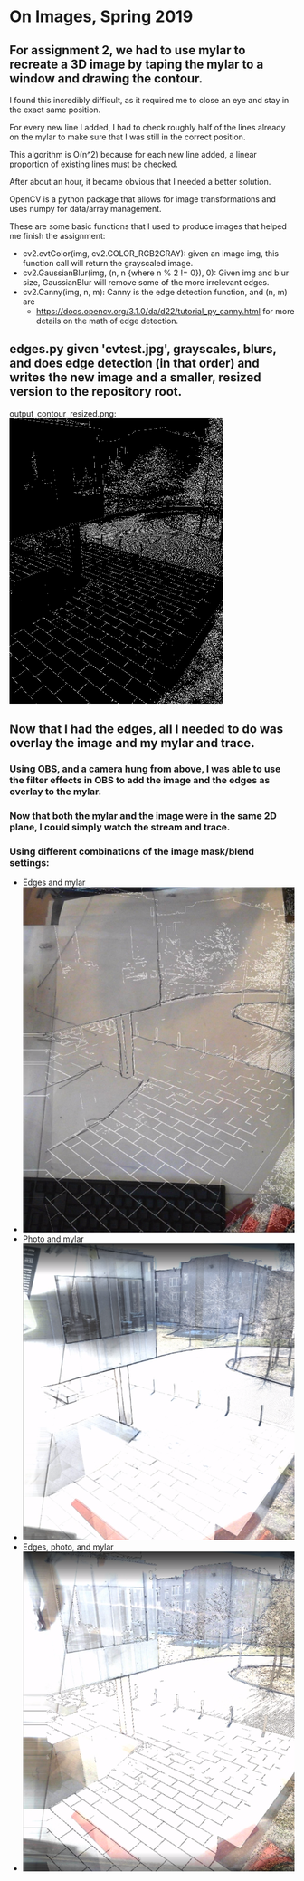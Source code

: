 # On Images, Spring 2019

## For assignment 2, we had to use mylar to recreate a 3D image by taping the mylar to a window and drawing the contour.

I found this incredibly difficult, as it required me to close an eye and stay in the exact same position.

For every new line I added, I had to check roughly half of the lines already on the mylar to make sure that I was still in the correct position.

This algorithm is O(n^2) because for each new line added, a linear proportion of existing lines must be checked.

After about an hour, it became obvious that I needed a better solution.

OpenCV is a python package that allows for image transformations and uses numpy for data/array management.

These are some basic functions that I used to produce images that helped me finish the assignment: 
  * cv2.cvtColor(img, cv2.COLOR_RGB2GRAY): given an image img, this function call will return the grayscaled image.
  * cv2.GaussianBlur(img, (n, n {where n % 2 != 0}), 0): Given img and blur size, GaussianBlur will remove some of the more irrelevant edges.
  * cv2.Canny(img, n, m): Canny is the edge detection function, and (n, m) are 
    * https://docs.opencv.org/3.1.0/da/d22/tutorial_py_canny.html for more details on the math of edge detection.
    
## edges.py given 'cvtest.jpg', grayscales, blurs, and does edge detection (in that order) and writes the new image and a smaller, resized version to the repository root. 

output_contour_resized.png:
![edges.py output](https://github.com/anandijain/vision/blob/master/images/output_contour_resized.png)


## Now that I had the edges, all I needed to do was overlay the image and my mylar and trace. 
 ### Using [OBS](https://obsproject.com/), and a camera hung from above, I was able to use the filter effects in OBS to add the image and the edges as overlay to the mylar. 
 ### Now that both the mylar and the image were in the same 2D plane, I could simply watch the stream and trace.
 
 ### Using different combinations of the image mask/blend settings:
  * Edges and mylar
   * ![Edges and mylar](https://github.com/anandijain/vision/blob/master/images/edges_mylar.png)
  * Photo and mylar
   * ![Photo and mylar](https://github.com/anandijain/vision/blob/master/images/photo_mylar.png)
  * Edges, photo, and mylar
   * ![Edges, photo, and mylar](https://github.com/anandijain/vision/blob/master/images/edges_photo_mylar.png)
